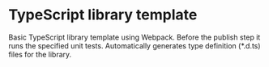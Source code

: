 # TypeScript library template 

Basic TypeScript library template using Webpack. Before the publish step it runs the specified unit tests. Automatically generates type definition (*.d.ts) files for the library.
